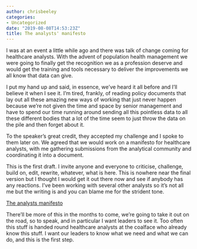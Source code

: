 ```yaml
---
author: chrisbeeley
categories:
- Uncategorized
date: "2019-08-08T14:53:23Z"
title: The analysts' manifesto
---
```


I was at an event a little while ago and there was talk of change coming for healthcare analysts. With the advent of population health management we were going to finally get the recognition we as a profession deserve and would get the training and tools necessary to deliver the improvements we all know that data can give.

I put my hand up and said, in essence, we’ve heard it all before and I’ll believe it when I see it. I’m tired, frankly, of reading policy documents that lay out all these amazing new ways of working that just never happen because we’re not given the time and space by senior management and have to spend our time running around sending all this pointless data to all these different bodies that a lot of the time seem to just throw the data on the pile and then forget about it.

To the speaker’s great credit, they accepted my challenge and I spoke to them later on. We agreed that we would work on a manifesto for healthcare analysts, with me gathering submissions from the analytical community and coordinating it into a document.

This is the first draft. I invite anyone and everyone to criticise, challenge, build on, edit, rewrite, whatever, what is here. This is nowhere near the final version but I thought I would get it out there now and see if anybody has any reactions. I’ve been working with several other analysts so it’s not all me but the writing is and you can blame me for the strident tone.

[The analysts manifesto](https://chrisbeeley.net/wp-content/uploads/2019/08/The-analysts-manifesto.docx "The analysts manifesto")

There’ll be more of this in the months to come, we’re going to take it out on the road, so to speak, and in particular I want leaders to see it. Too often this stuff is handed round healthcare analysts at the coalface who already know this stuff. I want our leaders to know what we need and what we can do, and this is the first step.